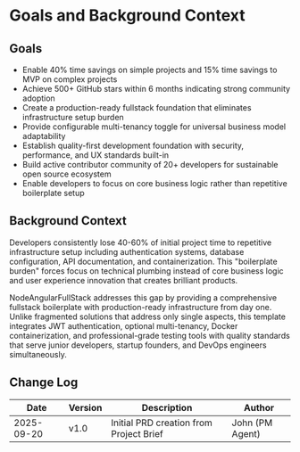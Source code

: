 # Goals and Background Context

## Goals
- Enable 40% time savings on simple projects and 15% time savings to MVP on complex projects
- Achieve 500+ GitHub stars within 6 months indicating strong community adoption
- Create a production-ready fullstack foundation that eliminates infrastructure setup burden
- Provide configurable multi-tenancy toggle for universal business model adaptability
- Establish quality-first development foundation with security, performance, and UX standards built-in
- Build active contributor community of 20+ developers for sustainable open source ecosystem
- Enable developers to focus on core business logic rather than repetitive boilerplate setup

## Background Context

Developers consistently lose 40-60% of initial project time to repetitive infrastructure setup including authentication systems, database configuration, API documentation, and containerization. This "boilerplate burden" forces focus on technical plumbing instead of core business logic and user experience innovation that creates brilliant products.

NodeAngularFullStack addresses this gap by providing a comprehensive fullstack boilerplate with production-ready infrastructure from day one. Unlike fragmented solutions that address only single aspects, this template integrates JWT authentication, optional multi-tenancy, Docker containerization, and professional-grade testing tools with quality standards that serve junior developers, startup founders, and DevOps engineers simultaneously.

## Change Log
| Date | Version | Description | Author |
|------|---------|-------------|---------|
| 2025-09-20 | v1.0 | Initial PRD creation from Project Brief | John (PM Agent) |
